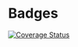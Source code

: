 # Badges

[![Coverage Status](https://coveralls.io/repos/github/frangdelsolar/cms/badge.svg?branch=master)](https://coveralls.io/github/frangdelsolar/cms?branch=master)